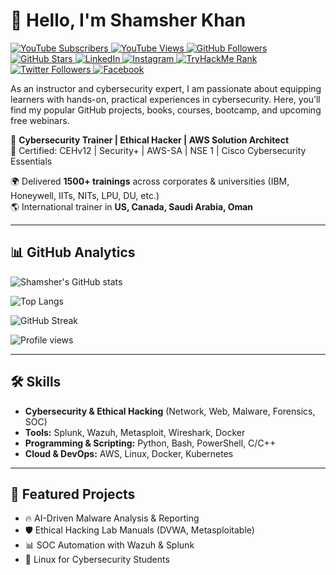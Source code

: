 # 👋 Hello, I'm Shamsher Khan
   <p align="left">
  <!-- YouTube Subscribers -->
  <a href="https://www.youtube.com/@shamsher.404?sub_confirmation=1">
    <img alt="YouTube Subscribers" 
    src="https://custom-icon-badges.demolab.com/youtube/channel/subscribers/UCKxWlkyWoxfa3EOVXzMhDPQ?color=%23E05D44&label=SUBSCRIBE&logo=youtube&logoColor=white&style=for-the-badge&labelColor=CE4630"/>
  </a>

  <!-- YouTube Views -->
  <a href="https://www.youtube.com/@shamsher.404">
    <img alt="YouTube Views" 
    src="https://custom-icon-badges.demolab.com/youtube/channel/views/UCKxWlkyWoxfa3EOVXzMhDPQ?color=%23E1AD0E&logo=eye&logoColor=white&style=for-the-badge&labelColor=C79600"/>
  </a>

  <!-- GitHub Followers -->
  <a href="https://github.com/shamsher404?tab=followers">
    <img alt="GitHub Followers" 
    src="https://custom-icon-badges.demolab.com/github/followers/shamsher404?color=236ad3&labelColor=1155ba&style=for-the-badge&logo=github&label=Follow&logoColor=white"/>
  </a>

  <!-- GitHub Stars -->
  <a href="https://github.com/shamsher404?tab=repositories&sort=stargazers">
    <img alt="GitHub Stars" 
    src="https://custom-icon-badges.demolab.com/github/stars/shamsher404?color=55960c&style=for-the-badge&labelColor=488207&logo=star&logoColor=white"/>
  </a>

  <!-- LinkedIn -->
  <a href="https://www.linkedin.com/in/shamsher-khan404/">
    <img alt="LinkedIn" 
    src="https://img.shields.io/badge/LinkedIn-0A66C2?style=for-the-badge&logo=linkedin&logoColor=white"/>
  </a>

  <!-- Instagram -->
  <a href="https://www.instagram.com/shamsher.404/">
    <img alt="Instagram" 
    src="https://img.shields.io/badge/Instagram-E4405F?style=for-the-badge&logo=instagram&logoColor=white"/>
  </a>

  <!-- TryHackMe Rank -->
  <a href="https://tryhackme.com/p/Shamsher">
    <img alt="TryHackMe Rank" 
    src="https://tryhackme-badges.s3.amazonaws.com/Shamsher.png"/>
  </a>

<!-- Twitter -->
<a href="https://x.com/shamsherkhannn">
  <img alt="Twitter Followers"
  src="https://img.shields.io/badge/Followers-1.5K-blue?style=for-the-badge&logo=twitter&logoColor=white"/>
</a>



  <!-- Facebook -->
  <a href="https://www.facebook.com/shamsher.404/">
    <img alt="Facebook" 
    src="https://img.shields.io/badge/Facebook-1877F2?style=for-the-badge&logo=facebook&logoColor=white"/>
  </a>
</p>



As an instructor and cybersecurity expert, I am passionate about equipping learners with hands-on, practical experiences in cybersecurity. Here, you’ll find my popular GitHub projects, books, courses, bootcamp, and upcoming free webinars.



🚀 **Cybersecurity Trainer | Ethical Hacker | AWS Solution Architect**  
🔐 Certified: CEHv12 | Security+ | AWS-SA | NSE 1 | Cisco Cybersecurity Essentials  

🌍 Delivered **1500+ trainings** across corporates & universities (IBM, Honeywell, IITs, NITs, LPU, DU, etc.)  
🌎 International trainer in **US, Canada, Saudi Arabia, Oman**  

---

## 📊 GitHub Analytics

![Shamsher's GitHub stats](https://github-readme-stats.vercel.app/api?username=shamsher404&show_icons=true&theme=radical)  

![Top Langs](https://github-readme-stats.vercel.app/api/top-langs/?username=shamsher404&layout=compact&theme=radical)  

![GitHub Streak](https://github-readme-streak-stats.herokuapp.com/?user=shamsher404&theme=radical)  

![Profile views](https://komarev.com/ghpvc/?username=shamsher404&label=Profile%20views&color=0e75b6&style=flat)  

---

## 🛠️ Skills
- **Cybersecurity & Ethical Hacking** (Network, Web, Malware, Forensics, SOC)  
- **Tools:** Splunk, Wazuh, Metasploit, Wireshark, Docker  
- **Programming & Scripting:** Python, Bash, PowerShell, C/C++  
- **Cloud & DevOps:** AWS, Linux, Docker, Kubernetes  

---

## 🚀 Featured Projects
- 🔥 AI-Driven Malware Analysis & Reporting  
- 🛡️ Ethical Hacking Lab Manuals (DVWA, Metasploitable)  
- 📊 SOC Automation with Wazuh & Splunk  
- 🐧 Linux for Cybersecurity Students  

